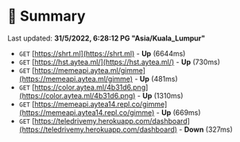 # 📖 Summary
Last updated: **31/5/2022, 6:28:12 PG "Asia/Kuala_Lumpur"**

- `GET` [https://shrt.ml](https://shrt.ml) - **Up** (6644ms)
- `GET` [https://hst.aytea.ml/](https://hst.aytea.ml/) - **Up** (730ms)
- `GET` [https://memeapi.aytea.ml/gimme](https://memeapi.aytea.ml/gimme) - **Up** (481ms)
- `GET` [https://color.aytea.ml/4b31d6.png](https://color.aytea.ml/4b31d6.png) - **Up** (1310ms)
- `GET` [https://memeapi.aytea14.repl.co/gimme](https://memeapi.aytea14.repl.co/gimme) - **Up** (669ms)
- `GET` [https://teledrivemy.herokuapp.com/dashboard](https://teledrivemy.herokuapp.com/dashboard) - **Down** (327ms)
